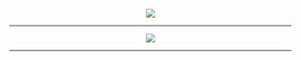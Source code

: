 <p align="center">
<a href="https://discord.gg/inversores">
<img src="https://lanyard-profile-readme.vercel.app/api/931833357854199849?theme=dark&bg=292b2f&animated=true&hideDiscrim=true&borderRadius=27px&idleMessage=La%20programación%20es%20mi%20vida%20🙌">
 </a>
</p>

---
<p align="center">
<img src="https://skillicons.dev/icons?i=html,css,js,react,nodejs,gcp,bootstrap,discord,figma,firebase,git,nextjs,tailwind,vite,wordpress,&theme=dark"/>
</p>

---
